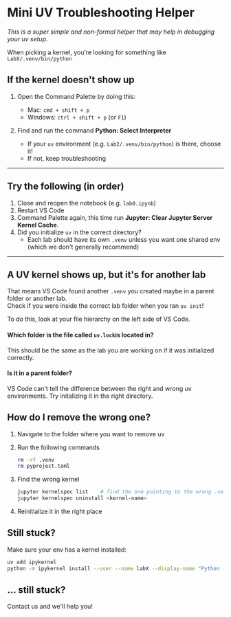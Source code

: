 # Mini UV Troubleshooting Helper
*This is a super simple and non-formal helper that may help in debugging your uv setup.*

When picking a kernel, you’re looking for something like
`LabX/.venv/bin/python`

## If the kernel doesn't show up
1. Open the Command Palette by doing this:
   - Mac: `cmd + shift + p`  
   - Windows: `ctrl + shift + p` (or `F1`)  

2. Find and run the command **Python: Select Interpreter**  
   - If your `uv` environment (e.g. `Lab2/.venv/bin/python`) is there, choose it!  
   - If not, keep troubleshooting

---

## Try the following (in order)
1. Close and reopen the notebook (e.g. `lab0.ipynb`)
2. Restart VS Code
3. Command Palette again, this time run **Jupyter: Clear Jupyter Server Kernel Cache**.  
4. Did you initialize `uv` in the correct directory?  
   - Each lab should have its own `.venv` unless you want one shared env (which we don't generally recommend) 

---

## A UV kernel shows up, but it's for another lab 
That means VS Code found another `.venv` you created maybe in a parent folder or another lab.  
Check if you were inside the correct lab folder when you ran `uv init`! 

To do this, look at your file hierarchy on the left side of VS Code. 

#### Which folder is the file called `uv.lock`is located in?

This should be the same as the lab you are working on if it was initialized correctly. 

#### Is it in a parent folder?

VS Code can't tell the difference between the right and wrong uv environments. Try initalizing it in the right directory. 

## How do I remove the wrong one?

1. Navigate to the folder where you want to remove uv
2. Run the following commands

    ```bash
    rm -rf .venv
    rm pyproject.toml
    ```
    
3. Find the wrong kernel 

    ```bash
    jupyter kernelspec list    # find the one pointing to the wrong .venv
    jupyter kernelspec uninstall <kernel-name>
    ```

4. Reinitialize it in the right place


## Still stuck?
Make sure your env has a kernel installed:  
```bash
uv add ipykernel
python -m ipykernel install --user --name labX --display-name "Python (labX)"
```

## ... still stuck?
Contact us and we'll help you!

